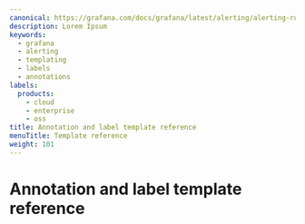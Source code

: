 ```yaml
---
canonical: https://grafana.com/docs/grafana/latest/alerting/alerting-rules/templates/reference/
description: Lorem Ipsum
keywords:
  - grafana
  - alerting
  - templating
  - labels
  - annotations
labels:
  products:
    - cloud
    - enterprise
    - oss
title: Annotation and label template reference
menuTitle: Template reference
weight: 101
---
```


# Annotation and label template reference

